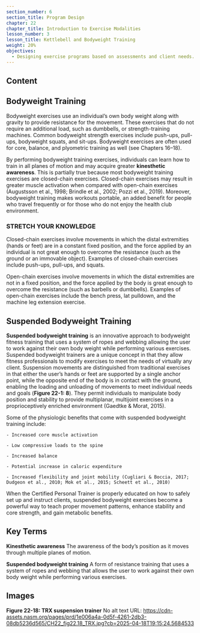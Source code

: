 ```yaml
---
section_number: 6
section_title: Program Design
chapter: 22
chapter_title: Introduction to Exercise Modalities
lesson_number: 3
lesson_title: Kettlebell and Bodyweight Training
weight: 20%
objectives:
  - Designing exercise programs based on assessments and client needs.
---
```


## Content
## Bodyweight Training

Bodyweight exercises use an individual’s own body weight along with gravity to provide resistance for the movement. These exercises that do not require an additional load, such as dumbbells, or strength-training machines. Common bodyweight strength exercises include push-ups, pull-ups, bodyweight squats, and sit-ups. Bodyweight exercises are often used for core, balance, and plyometric training as well (see Chapters 16–18).

By performing bodyweight training exercises, individuals can learn how to train in all planes of motion and may acquire greater **kinesthetic awareness**. This is partially true because most bodyweight training exercises are closed-chain exercises. Closed-chain exercises may result in greater muscle activation when compared with open-chain exercises (Augustsson et al., 1998; Brindle et al., 2002; Pozzi et al., 2019). Moreover, bodyweight training makes workouts portable, an added benefit for people who travel frequently or for those who do not enjoy the health club environment.

### STRETCH YOUR KNOWLEDGE

Closed-chain exercises involve movements in which the distal extremities (hands or feet) are in a constant fixed position, and the force applied by an individual is not great enough to overcome the resistance (such as the ground or an immovable object). Examples of closed-chain exercises include push-ups, pull-ups, and squats.

Open-chain exercises involve movements in which the distal extremities are not in a fixed position, and the force applied by the body is great enough to overcome the resistance (such as barbells or dumbbells). Examples of open-chain exercises include the bench press, lat pulldown, and the machine leg extension exercise.

## Suspended Bodyweight Training

**Suspended bodyweight training** is an innovative approach to bodyweight fitness training that uses a system of ropes and webbing allowing the user to work against their own body weight while performing various exercises. Suspended bodyweight trainers are a unique concept in that they allow fitness professionals to modify exercises to meet the needs of virtually any client. Suspension movements are distinguished from traditional exercises in that either the user’s hands or feet are supported by a single anchor point, while the opposite end of the body is in contact with the ground, enabling the loading and unloading of movements to meet individual needs and goals (**Figure 22-1: 8**). They permit individuals to manipulate body position and stability to provide multiplanar, multijoint exercises in a proprioceptively enriched environment (Gaedtke & Morat, 2015).

Some of the physiologic benefits that come with suspended bodyweight training include:

	- Increased core muscle activation

	- Low compressive loads to the spine

	- Increased balance

	- Potential increase in caloric expenditure

	- Increased flexibility and joint mobility (Cugliari & Boccia, 2017; Dudgeon et al., 2010; Mok et al., 2015; Scheett et al., 2010)

When the Certified Personal Trainer is properly educated on how to safely set up and instruct clients, suspended bodyweight exercises become a powerful way to teach proper movement patterns, enhance stability and core strength, and gain metabolic benefits.

## Key Terms

**Kinesthetic awareness**
The awareness of the body’s position as it moves through multiple planes of motion.

**Suspended bodyweight training**
A form of resistance training that uses a system of ropes and webbing that allows the user to work against their own body weight while performing various exercises.

## Images

**Figure 22-18: TRX suspension trainer**
No alt text
URL: https://cdn-assets.nasm.org/pages/prd/1e006a4a-0d5f-4261-2db3-08db5236d565/CH22_fig22.18_TRX.jpg?cb=2025-04-18T19:15:24.5684533